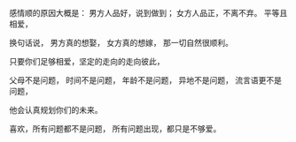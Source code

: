感情顺的原因大概是：
男方人品好，说到做到；
女方人品正，不离不弃。
平等且相爱，

换句话说，
男方真的想娶，
女方真的想嫁，
那一切自然很顺利。

只要你们足够相爱，坚定的走向的走向彼此，

父母不是问题，
时间不是问题，
年龄不是问题，
异地不是问题，
流言语更不是问题，

他会认真规划你们的未来。

喜欢，所有问题都不是问题，
所有问题出现，都只是不够爱。
